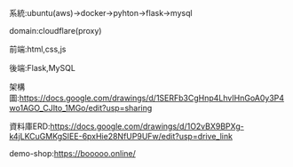 系統:ubuntu(aws)->docker->pyhton->flask->mysql

domain:cloudflare(proxy)

前端:html,css,js

後端:Flask,MySQL

架構圖:https://docs.google.com/drawings/d/1SERFb3CgHnp4LhvIHnGoA0y3P4wo1AGO_CJIto_1MGo/edit?usp=sharing

資料庫ERD:https://docs.google.com/drawings/d/1O2vBX9BPXg-k4jLKCuGMKgSIEE-6pxHie28NfUP9UFw/edit?usp=drive_link

demo-shop:https://booooo.online/
